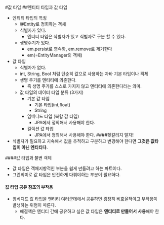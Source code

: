 #값 타입
##엔티티 타입과 값 타입
- 엔티티 타입의 특징
  - @Entity로 정희하는 객체
  - 식별자가 있다.
    - 엔티티 타입은 식별자가 있고 식별자로 구분 할 수 있다.
  - 생명주기가 있다.
    - em.persist로 영속화, em.remove로 제거한다
    - em(=EntityManager의 객체)
- 값 타입
  - 식별자가 없다.
  - int, String, Bool 처럼 단순히 값으로 사용하는 자바 기본 타입이나 객체
  - 생명 주기를 엔티티에 의존한다.
    - 즉 생명 주기를 스스로 가지지 않고 엔티티에 의존한다라는 의미.
  - 값 타입의 데이터 타입 분류 (3가지)
    - 기본 값 타입
      - 기본 타입(int,float)
      - String
    - 임베디드 타입 (복합 값 타입)
      - JPA에서 정의해서 사용해야 한다.
    - 컬렉션 값 타입
      - JPA에서 정의해서 사용해야 한다.
####헷갈리지 말자!
- 식별자가 필요하고 지속해서 값을 추적하고 구분하고 변경해야 한다면 **그것은 값타입이 아닌 엔티티다.**  


####값 타입과 불변 객체
- 값 타입은 객체지향적인 부분을 쉽게 만들려고 하는 파트이다.
- 그런의미로 값 타입은 안전하게 다뤄야하는 부분이 필요하다.
#### 값 타입 공유 참조의 부작용
- 임베디드 값 타입을 엔티티 여러군데에서 공유하면 굉장히 비효율적이고 부작용이 발생하는 위험이 따른다.
  - 해결책은 엔티티 간에 공유하고 싶은 값 타입은 **엔티티로 만들어서 사용**해야 한다.
